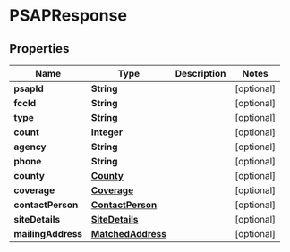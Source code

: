 
# PSAPResponse

## Properties
Name | Type | Description | Notes
------------ | ------------- | ------------- | -------------
**psapId** | **String** |  |  [optional]
**fccId** | **String** |  |  [optional]
**type** | **String** |  |  [optional]
**count** | **Integer** |  |  [optional]
**agency** | **String** |  |  [optional]
**phone** | **String** |  |  [optional]
**county** | [**County**](County.md) |  |  [optional]
**coverage** | [**Coverage**](Coverage.md) |  |  [optional]
**contactPerson** | [**ContactPerson**](ContactPerson.md) |  |  [optional]
**siteDetails** | [**SiteDetails**](SiteDetails.md) |  |  [optional]
**mailingAddress** | [**MatchedAddress**](MatchedAddress.md) |  |  [optional]



